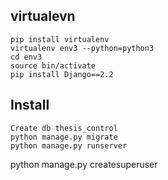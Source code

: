 ## virtualevn
    pip install virtualenv
    virtualenv env3 --python=python3
    cd env3
    source bin/activate
    pip install Django==2.2

## Install
    Create db thesis_control
    python manage.py migrate
    python manage.py runserver

python manage.py createsuperuser
